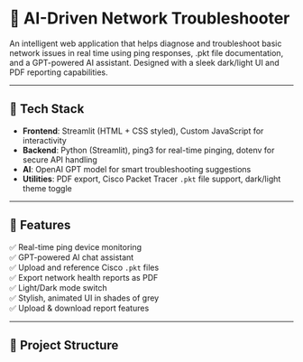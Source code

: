 # 🧠 AI-Driven Network Troubleshooter

An intelligent web application that helps diagnose and troubleshoot basic network issues in real time using ping responses, .pkt file documentation, and a GPT-powered AI assistant. Designed with a sleek dark/light UI and PDF reporting capabilities.

---

## 🔧 Tech Stack

- **Frontend**: Streamlit (HTML + CSS styled), Custom JavaScript for interactivity
- **Backend**: Python (Streamlit), ping3 for real-time pinging, dotenv for secure API handling
- **AI**: OpenAI GPT model for smart troubleshooting suggestions
- **Utilities**: PDF export, Cisco Packet Tracer `.pkt` file support, dark/light theme toggle

---

## 🚀 Features

✅ Real-time ping device monitoring  
✅ GPT-powered AI chat assistant  
✅ Upload and reference Cisco `.pkt` files  
✅ Export network health reports as PDF  
✅ Light/Dark mode switch  
✅ Stylish, animated UI in shades of grey  
✅ Upload & download report features

---

## 📂 Project Structure

